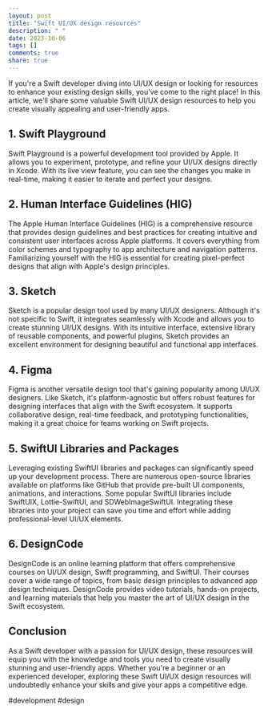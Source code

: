 ```yaml
---
layout: post
title: "Swift UI/UX design resources"
description: " "
date: 2023-10-06
tags: []
comments: true
share: true
---
```


If you're a Swift developer diving into UI/UX design or looking for resources to enhance your existing design skills, you've come to the right place! In this article, we'll share some valuable Swift UI/UX design resources to help you create visually appealing and user-friendly apps.

## 1. Swift Playground

Swift Playground is a powerful development tool provided by Apple. It allows you to experiment, prototype, and refine your UI/UX designs directly in Xcode. With its live view feature, you can see the changes you make in real-time, making it easier to iterate and perfect your designs.

## 2. Human Interface Guidelines (HIG)

The Apple Human Interface Guidelines (HIG) is a comprehensive resource that provides design guidelines and best practices for creating intuitive and consistent user interfaces across Apple platforms. It covers everything from color schemes and typography to app architecture and navigation patterns. Familiarizing yourself with the HIG is essential for creating pixel-perfect designs that align with Apple's design principles.

## 3. Sketch

Sketch is a popular design tool used by many UI/UX designers. Although it's not specific to Swift, it integrates seamlessly with Xcode and allows you to create stunning UI/UX designs. With its intuitive interface, extensive library of reusable components, and powerful plugins, Sketch provides an excellent environment for designing beautiful and functional app interfaces.

## 4. Figma

Figma is another versatile design tool that's gaining popularity among UI/UX designers. Like Sketch, it's platform-agnostic but offers robust features for designing interfaces that align with the Swift ecosystem. It supports collaborative design, real-time feedback, and prototyping functionalities, making it a great choice for teams working on Swift projects.

## 5. SwiftUI Libraries and Packages

Leveraging existing SwiftUI libraries and packages can significantly speed up your development process. There are numerous open-source libraries available on platforms like GitHub that provide pre-built UI components, animations, and interactions. Some popular SwiftUI libraries include SwiftUIX, Lottie-SwiftUI, and SDWebImageSwiftUI. Integrating these libraries into your project can save you time and effort while adding professional-level UI/UX elements.

## 6. DesignCode

DesignCode is an online learning platform that offers comprehensive courses on UI/UX design, Swift programming, and SwiftUI. Their courses cover a wide range of topics, from basic design principles to advanced app design techniques. DesignCode provides video tutorials, hands-on projects, and learning materials that help you master the art of UI/UX design in the Swift ecosystem.

## Conclusion

As a Swift developer with a passion for UI/UX design, these resources will equip you with the knowledge and tools you need to create visually stunning and user-friendly apps. Whether you're a beginner or an experienced developer, exploring these Swift UI/UX design resources will undoubtedly enhance your skills and give your apps a competitive edge.

#development #design